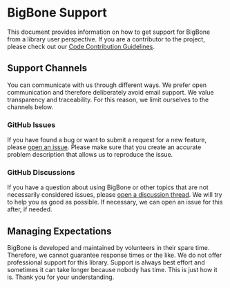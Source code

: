 # BigBone Support

This document provides information on how to get support for BigBone from a library user perspective. If you are a 
contributor to the project, please check out our [Code Contribution Guidelines](CONTRIBUTING.md).

## Support Channels

You can communicate with us through different ways. We prefer open communication and therefore deliberately avoid email 
support. We value transparency and traceability. For this reason, we limit ourselves to the channels below.

### GitHub Issues

If you have found a bug or want to submit a request for a new feature, please 
[open an issue](https://github.com/pattafeufeu/bigbone/issues). Please make sure that you create an accurate problem 
description that allows us to reproduce the issue.

### GitHub Discussions

If you have a question about using BigBone or other topics that are not necessarily considered issues, please 
[open a discussion thread](https://github.com/pattafeufeu/bigbone/discussions). We will try to help you as good as 
possible. If necessary, we can open an issue for this after, if needed.

## Managing Expectations

BigBone is developed and maintained by volunteers in their spare time. Therefore, we cannot guarantee response times or 
the like. We do not offer professional support for this library. Support is always best effort and sometimes it can take 
longer because nobody has time. This is just how it is. Thank you for your understanding.

